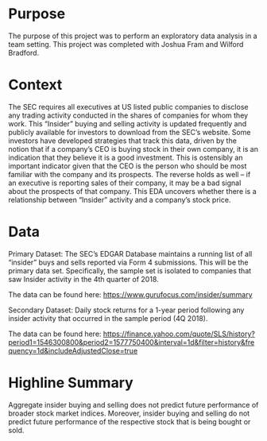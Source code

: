 # Purpose
The purpose of this project was to perform an exploratory data analysis in a team setting. This project was completed with Joshua Fram and Wilford Bradford.

# Context
The SEC requires all executives at US listed public companies to disclose any trading activity conducted in the shares of companies for whom they work. This “Insider” buying and selling activity is updated frequently and publicly available for investors to download from the SEC’s website. Some investors have developed strategies that track this data, driven by the notion that if a company’s CEO is buying stock in their own company, it is an indication that they believe it is a good investment. This is ostensibly an important indicator given that the CEO is the person who should be most familiar with the company and its prospects. The reverse holds as well – if an executive is reporting sales of their company, it may be a bad signal about the prospects of that company. This EDA uncovers whether there is a relationship between “Insider” activity and a company’s stock price.

# Data
Primary Dataset: The SEC’s EDGAR Database maintains a running list of all “insider” buys and sells reported via Form 4 submissions. This will be the primary data set. Specifically, the sample set is isolated to companies that saw Insider activity in the 4th quarter of 2018.

The data can be found here: https://www.gurufocus.com/insider/summary

Secondary Dataset: Daily stock returns for a 1-year period following any insider activity that occurred in the sample period (4Q 2018).

The data can be found here: https://finance.yahoo.com/quote/SLS/history?period1=1546300800&period2=1577750400&interval=1d&filter=history&frequency=1d&includeAdjustedClose=true

# Highline Summary
Aggregate insider buying and selling does not predict future performance of broader stock market indices. Moreover, insider buying and selling do not predict future performance of the respective stock that is being bought or sold.
